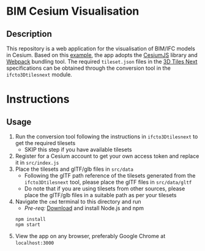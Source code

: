 # BIM Cesium Visualisation

## Description
This repository is a web application for the visualisation of BIM/IFC models in Cesium. Based on this [example](https://github.com/CesiumGS/cesium-webpack-example), the app adopts the [CesiumJS](https://github.com/CesiumGS/cesium) library and [Webpack](https://github.com/webpack/webpack) bundling tool. The required `tileset.json` files in the [3D Tiles Next](https://github.com/CesiumGS/3d-tiles/tree/main/next) specifications can be obtained through the conversion tool in the `ifcto3Dtilesnext` module. 

# Instructions
## Usage
1. Run the conversion tool following the instructions in `ifcto3Dtilesnext` to get the required tilesets
    - SKIP this step if you have available tilesets
2. Register for a Cesium account to get your own access token and replace it in `src/index.js`
3. Place the tilesets and glTF/glb files in `src/data`
    - Following the glTF path reference of the tilesets generated from the `ifcto3Dtilesnext` tool, please place the glTF files in `src/data/gltf` 
    - Do note that if you are using tilesets from other sources, please place the glTF/glb files in a suitable path as per your tilesets
4. Navigate the `cmd` terminal to this directory and run 
    - *Pre-req:* [Download](https://nodejs.org/en/download/) and install Node.js and npm 
    ```
    npm install
    npm start
    ```
5. View the app on any browser, preferably Google Chrome at `localhost:3000`